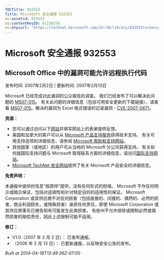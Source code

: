 ```yaml
---
TOCTitle: 932553
Title: Microsoft 安全通报 932553
ms:assetid: 932553
ms:contentKeyID: 61236376
ms:mtpsurl: 'https://technet.microsoft.com/zh-CN/library/932553(v=Security.10)'
---
```


Microsoft 安全通报 932553
=========================

Microsoft Office 中的漏洞可能允许远程执行代码
---------------------------------------------

发布时间: 2007年2月2日 | 更新时间: 2007年2月13日

Microsoft 已经完成对此漏洞的公众报告的调查。 我们已经发布了可以解决此问题的 [MS07-015](https://technet.microsoft.com/security/bulletin/ms07-015)。 有关此问题的详细信息（包括可用安全更新的下载链接），请查看 [MS07-015](https://technet.microsoft.com/security/bulletin/ms07-015)。解决的漏洞为 Excel 格式错误的记录漏洞 - [CVE-2007-0671](https://www.cve.mitre.org/cgi-bin/cvename.cgi?name=cve-2007-0671)。

**资源：**

-   您可以通过访问以下[网站](https://support.microsoft.com/common/survey.aspx?scid=sw;en;1257&amp;showpage=1&amp;ws=technet&amp;sd=tech)并填写网站上的表单提供反馈。
-   美国和加拿大的客户可以从 [Microsoft 产品支持服务](https://go.microsoft.com/fwlink/?linkid=21131)获得技术支持。 有关可用支持选项的详细信息，请参阅 [Microsoft 帮助和支持网站](https://support.microsoft.com/default.aspx?ln=zh-cn)。
-   其他国家（或地区）的用户可从当地的 Microsoft 分公司获得支持。 有关如何就国际支持问题与 Microsoft 取得联系方面的详细信息，请访问[国际支持网站](https://go.microsoft.com/fwlink/?linkid=21155)。
-   [Microsoft TechNet 安全网站](https://go.microsoft.com/fwlink/?linkid=21132)提供了有关 Microsoft 产品安全的详细信息。

**免责声明：**

本通报中提供的信息“按原样”提供，没有任何形式的担保。 Microsoft 不作任何明示或暗示保证，包括对适销性和针对特定目的的适用性的保证。 Microsoft Corporation 或其供应商不对任何损害（包括直接的、间接的、偶然的、必然的损害，商业利润损失，或特殊损害）承担任何责任，即使 Microsoft Corporation 或其供应商事先已被告知有可能发生此类损害。 有些州不允许排除或限制必然或偶然损害的赔偿责任，因此上述限制可能不适用。

**修订：**

-   V1.0（2007 年 2 月 2 日）： 已发布通报。
-   （2006 年 2 月 13 日）： 已更新通报，以反映安全公告的发布。

*Built at 2014-04-18T13:49:36Z-07:00*
